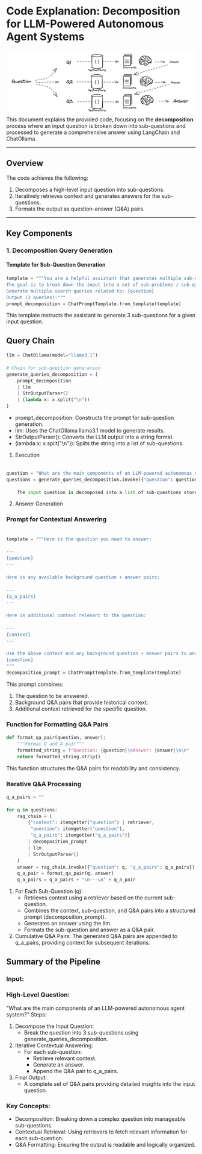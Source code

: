 # Code Explanation: Decomposition for LLM-Powered Autonomous Agent Systems
![alt text](save-recursively.png)
This document explains the provided code, focusing on the **decomposition** process where an input question is broken down into sub-questions and processed to generate a comprehensive answer using LangChain and ChatOllama.

---

## Overview

The code achieves the following:
1. Decomposes a high-level input question into sub-questions.
2. Iteratively retrieves context and generates answers for the sub-questions.
3. Formats the output as question-answer (Q&A) pairs.

---

## Key Components

### 1. **Decomposition Query Generation**

#### Template for Sub-Question Generation
```python
template = """You are a helpful assistant that generates multiple sub-questions related to an input question. 
The goal is to break down the input into a set of sub-problems / sub-questions that can be answered in isolation. 
Generate multiple search queries related to: {question} 
Output (3 queries):"""
prompt_decomposition = ChatPromptTemplate.from_template(template)
```

This template instructs the assistant to generate 3 sub-questions for a given input question.
## Query Chain
```python
llm = ChatOllama(model="llama3.1")

# Chain for sub-question generation
generate_queries_decomposition = (
    prompt_decomposition
    | llm
    | StrOutputParser()
    | (lambda x: x.split("\n"))
)
```
- prompt_decomposition: Constructs the prompt for sub-question generation.
- llm: Uses the ChatOllama llama3.1 model to generate results.
- StrOutputParser(): Converts the LLM output into a string format.
- (lambda x: x.split("\n")): Splits the string into a list of sub-questions.

1. Execution
```python

question = "What are the main components of an LLM-powered autonomous agent system?"
questions = generate_queries_decomposition.invoke({"question": question})

    The input question is decomposed into a list of sub-questions stored in questions.
```
2. Answer Generation
### Prompt for Contextual Answering
```python

template = """Here is the question you need to answer:

--- 
{question} 
---

Here is any available background question + answer pairs:

--- 
{q_a_pairs} 
---

Here is additional context relevant to the question: 

--- 
{context} 
---

Use the above context and any background question + answer pairs to answer the question: 
{question}
"""
decomposition_prompt = ChatPromptTemplate.from_template(template)
```
This prompt combines:

1. The question to be answered.
2. Background Q&A pairs that provide historical context.
3. Additional context retrieved for the specific question.

### Function for Formatting Q&A Pairs
```python
def format_qa_pair(question, answer):
    """Format Q and A pair"""
    formatted_string = f"Question: {question}\nAnswer: {answer}\n\n"
    return formatted_string.strip()
```
This function structures the Q&A pairs for readability and consistency.
### Iterative Q&A Processing
```python
q_a_pairs = ""

for q in questions:
    rag_chain = (
        {"context": itemgetter("question") | retriever, 
         "question": itemgetter("question"),
         "q_a_pairs": itemgetter("q_a_pairs")}
        | decomposition_prompt
        | llm
        | StrOutputParser()
    )
    answer = rag_chain.invoke({"question": q, "q_a_pairs": q_a_pairs})
    q_a_pair = format_qa_pair(q, answer)
    q_a_pairs = q_a_pairs + "\n---\n" + q_a_pair
```
1. For Each Sub-Question (q):
    - Retrieves context using a retriever based on the current sub-question.
    - Combines the context, sub-question, and Q&A pairs into a structured prompt (decomposition_prompt).
    - Generates an answer using the llm.
    - Formats the sub-question and answer as a Q&A pair.
2. Cumulative Q&A Pairs: The generated Q&A pairs are appended to q_a_pairs, providing context for subsequent iterations.

## Summary of the Pipeline
### Input:

### High-Level Question:
"What are the main components of an LLM-powered autonomous agent system?"
Steps:

1. Decompose the Input Question:
    - Break the question into 3 sub-questions using generate_queries_decomposition.
2. Iterative Contextual Answering:
    - For each sub-question:
        - Retrieve relevant context.
        - Generate an answer.
        - Append the Q&A pair to q_a_pairs.
3. Final Output:
    - A complete set of Q&A pairs providing detailed insights into the input question.

### Key Concepts:

- Decomposition: Breaking down a complex question into manageable sub-questions.
- Contextual Retrieval: Using retrievers to fetch relevant information for each sub-question.
- Q&A Formatting: Ensuring the output is readable and logically organized.
